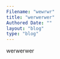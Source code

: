 ```yaml
---
Filename: "wewrwr"
title: "werwerwer"
Authored Date: ""
layout: "blog"
type: "blog"
---
```


werwerwer